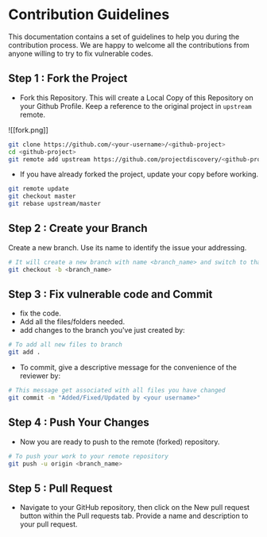 # Contribution Guidelines

This documentation contains a set of guidelines to help you during the contribution process. 
We are happy to welcome all the contributions from anyone willing to try to fix vulnerable codes.


## Step 1 : Fork the Project

- Fork this Repository. This will create a Local Copy of this Repository on your Github Profile. Keep a reference to the original project in `upstream` remote.

![[fork.png]]

```sh
git clone https://github.com/<your-username>/<github-project>
cd <github-project>
git remote add upstream https://github.com/projectdiscovery/<github-project>
```

- If you have already forked the project, update your copy before working.

```sh
git remote update
git checkout master
git rebase upstream/master
```

## Step 2 : Create your  Branch

Create a new branch. Use its name to identify the issue your addressing.

```sh
# It will create a new branch with name <branch_name> and switch to that branch
git checkout -b <branch_name>
```

## Step 3 : Fix vulnerable code and Commit

- fix the code.
- Add all the files/folders needed.
- add changes to the branch you've just created by:

```sh
# To add all new files to branch
git add .
```

- To commit, give a descriptive message for the convenience of the reviewer by:

```sh
# This message get associated with all files you have changed
git commit -m "Added/Fixed/Updated by <your username>"
```


## Step 4 : Push Your Changes

- Now you are ready to push to the remote (forked) repository.

```sh
# To push your work to your remote repository
git push -u origin <branch_name>
```

## Step 5 : Pull Request

- Navigate to your GitHub repository, then click on the New pull request button within the Pull requests tab. Provide a name and description to your pull request.
